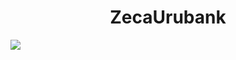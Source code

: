 <h1 align="center"> ZecaUrubank </h1>
<img src= "https://user-images.githubusercontent.com/38849091/195878638-fa2e316c-737c-4d8c-88f3-ef6d9ce2cd8d.png" \>
